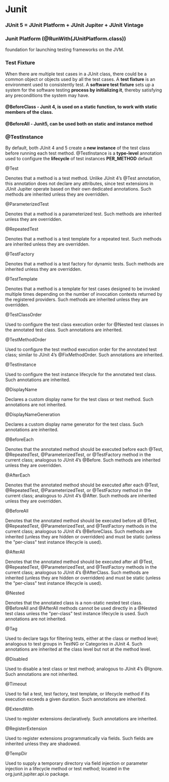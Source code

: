 # Junit

### JUnit 5 = JUnit Platform + JUnit Jupiter + JUnit Vintage

### Junit Platform  (@RunWith(JUnitPlatform.class))
foundation for launching testing frameworks on the JVM.

### Test Fixture
When there are multiple test cases in a JUnit class, there could be a common object or objects used by all the test cases.
A **test fixture** is an environment used to consistently test.
A **software test fixture** sets up a system for the software testing **process by initializing it**, thereby satisfying any preconditions the system may have.
#### @BeforeClass - Junit 4, is used on a static function, to work with static members of the class.
#### @BeforeAll - Junit5, can be used both on static and instance method 




### @TestInstance
By default, both JUnit 4 and 5 create a **new instance** of the test class before running each test method.
@TestInstance is a **type-level** annotation
used to configure the **lifecycle** of test instances
**PER_METHOD** default










@Test

Denotes that a method is a test method. Unlike JUnit 4’s @Test annotation, this annotation does not declare any attributes, since test extensions in JUnit Jupiter operate based on their own dedicated annotations. Such methods are inherited unless they are overridden.

@ParameterizedTest

Denotes that a method is a parameterized test. Such methods are inherited unless they are overridden.

@RepeatedTest

Denotes that a method is a test template for a repeated test. Such methods are inherited unless they are overridden.

@TestFactory

Denotes that a method is a test factory for dynamic tests. Such methods are inherited unless they are overridden.

@TestTemplate

Denotes that a method is a template for test cases designed to be invoked multiple times depending on the number of invocation contexts returned by the registered providers. Such methods are inherited unless they are overridden.

@TestClassOrder

Used to configure the test class execution order for @Nested test classes in the annotated test class. Such annotations are inherited.

@TestMethodOrder

Used to configure the test method execution order for the annotated test class; similar to JUnit 4’s @FixMethodOrder. Such annotations are inherited.

@TestInstance

Used to configure the test instance lifecycle for the annotated test class. Such annotations are inherited.

@DisplayName

Declares a custom display name for the test class or test method. Such annotations are not inherited.

@DisplayNameGeneration

Declares a custom display name generator for the test class. Such annotations are inherited.

@BeforeEach

Denotes that the annotated method should be executed before each @Test, @RepeatedTest, @ParameterizedTest, or @TestFactory method in the current class; analogous to JUnit 4’s @Before. Such methods are inherited unless they are overridden.

@AfterEach

Denotes that the annotated method should be executed after each @Test, @RepeatedTest, @ParameterizedTest, or @TestFactory method in the current class; analogous to JUnit 4’s @After. Such methods are inherited unless they are overridden.

@BeforeAll

Denotes that the annotated method should be executed before all @Test, @RepeatedTest, @ParameterizedTest, and @TestFactory methods in the current class; analogous to JUnit 4’s @BeforeClass. Such methods are inherited (unless they are hidden or overridden) and must be static (unless the "per-class" test instance lifecycle is used).

@AfterAll

Denotes that the annotated method should be executed after all @Test, @RepeatedTest, @ParameterizedTest, and @TestFactory methods in the current class; analogous to JUnit 4’s @AfterClass. Such methods are inherited (unless they are hidden or overridden) and must be static (unless the "per-class" test instance lifecycle is used).

@Nested

Denotes that the annotated class is a non-static nested test class. @BeforeAll and @AfterAll methods cannot be used directly in a @Nested test class unless the "per-class" test instance lifecycle is used. Such annotations are not inherited.

@Tag

Used to declare tags for filtering tests, either at the class or method level; analogous to test groups in TestNG or Categories in JUnit 4. Such annotations are inherited at the class level but not at the method level.

@Disabled

Used to disable a test class or test method; analogous to JUnit 4’s @Ignore. Such annotations are not inherited.

@Timeout

Used to fail a test, test factory, test template, or lifecycle method if its execution exceeds a given duration. Such annotations are inherited.

@ExtendWith

Used to register extensions declaratively. Such annotations are inherited.

@RegisterExtension

Used to register extensions programmatically via fields. Such fields are inherited unless they are shadowed.

@TempDir

Used to supply a temporary directory via field injection or parameter injection in a lifecycle method or test method; located in the org.junit.jupiter.api.io package.


